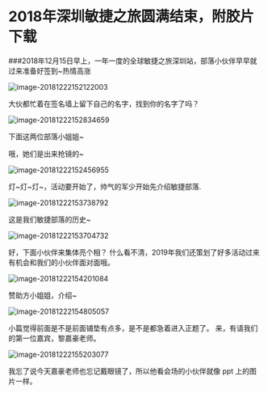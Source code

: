 # 2018年深圳敏捷之旅圆满结束，附胶片下载



###2018年12月15日早上，一年一度的全球敏捷之旅深圳站，部落小伙伴早早就过来准备好签到~热情高涨

![image-20181222152122003](./summary.assets/image-20181222152122003-5463282.png)


大伙都忙着在签名墙上留下自己的名字，找到你的名字了吗？

![image-20181222152834659](./summary.assets/image-20181222152834659-5463714.png)



下面这两位部落小姐姐~

哦，她们是出来抢镜的~



![image-20181222152456955](./summary.assets/image-20181222152456955-5463496.png)



灯~灯~灯~，活动要开始了，帅气的军少开始先介绍敏捷部落.

![image-20181222153738792](./summary.assets/image-20181222153738792-5464258.png)



这是我们敏捷部落的历史~

![image-20181222153704732](./summary.assets/image-20181222153704732-5464224.png)


好，下面小伙伴来集体亮个相？ 什么看不清，2019年我们还策划了好多活动过来有机会和我们的小伙伴面对面哦。

![image-20181222154201084](./summary.assets/image-20181222154201084-5464521.png)

赞助方小姐姐，介绍~

![image-20181222154805057](./summary.assets/image-20181222154805057-5464885.png)

小篇觉得前面是不是前面铺垫有点多，是不是都急着进入正题了。
来，有请我们的第一位嘉宾，黎嘉豪老师。

![image-20181222155203077](./summary.assets/image-20181222155203077-5465123.png)

我忘了说今天嘉豪老师也忘记戴眼镜了，所以他看会场的小伙伴就像 ppt 上的图片一样。

